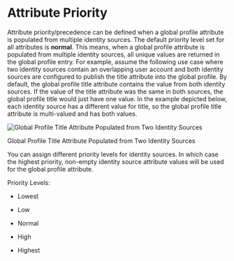 # Attribute Priority

Attribute priority/precedence can be defined when a global profile attribute is populated from multiple identity sources. The default priority level set for all attributes is **normal**. This means, when a global profile attribute is populated from multiple identity sources, all unique values are returned in the global profile entry. For example, assume the following use case where two identity sources contain an overlapping user account and both identity sources are configured to publish the title attribute into the global profile. By default, the global profile title attribute contains the value from both identity sources. If the value of the title attribute was the same in both sources, the global profile title would just have one value. In the example depicted below, each identity source has a different value for title, so the global profile title attribute is multi-valued and has both values.

![Global Profile Title Attribute Populated from Two Identity Sources](./media/image10.png)

Global Profile Title Attribute Populated from Two Identity Sources

You can assign different priority levels for identity sources. In which case the highest priority, non-empty identity source attribute values will be used for the global profile attribute.

Priority Levels:

- Lowest

- Low

- Normal

- High

- Highest

